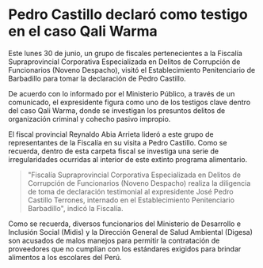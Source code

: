 # Pedro Castillo declaró como testigo en el caso Qali Warma

Este lunes 30 de junio, un grupo de fiscales pertenecientes a la Fiscalía Supraprovincial Corporativa Especializada en Delitos de Corrupción de Funcionarios (Noveno Despacho), visitó el Establecimiento Penitenciario de Barbadillo para tomar la declaración de Pedro Castillo.

De acuerdo con lo informado por el Ministerio Público, a través de un comunicado, el expresidente figura como uno de los testigos clave dentro del caso Qali Warma, donde se investigan los presuntos delitos de organización criminal y cohecho pasivo impropio.

El fiscal provincial Reynaldo Abia Arrieta lideró a este grupo de representantes de la Fiscalía en su visita a Pedro Castillo. Como se recuerda, dentro de esta carpeta fiscal se investiga una serie de irregularidades ocurridas al interior de este extinto programa alimentario.

> "Fiscalía Supraprovincial Corporativa Especializada en Delitos de Corrupción de Funcionarios (Noveno Despacho) realiza la diligencia de toma de declaración testimonial al expresidente José Pedro Castillo Terrones, internado en el Establecimiento Penitenciario Barbadillo", indicó la Fiscalía.

Como se recuerda, diversos funcionarios del Ministerio de Desarrollo e Inclusión Social (Midis) y la Dirección General de Salud Ambiental (Digesa) son acusados de malos manejos para permitir la contratación de proveedores que no cumplían con los estándares exigidos para brindar alimentos a los escolares del Perú.
